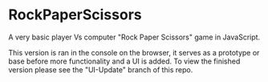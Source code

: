 # RockPaperScissors
A very basic player Vs computer "Rock Paper Scissors" game in JavaScript. 

This version is ran in the console on the browser, it serves as a prototype or base before more functionality and a UI is added.
To view the finished version please see the "UI-Update" branch of this repo.
